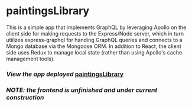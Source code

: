 # paintingsLibrary

This is a simple app that implements GraphQL by leveraging Apollo on the client side for making requests to the Express/Node server, which in turn utilizes express-graphql for handing GraphQL queries and connects to a Mongo database via the Mongoose ORM.  In addition to React, the client side uses Redux to manage local state (rather than using Apollo's cache management tools).



### *View the app deployed* **[paintingsLibrary](https://paintings-library.herokuapp.com/)**

### *NOTE:  the frontend is unfinished and under current construction*
